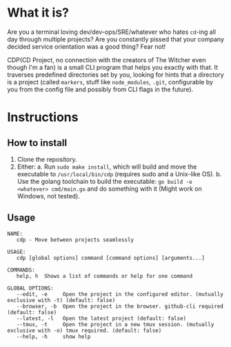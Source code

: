 # What it is?

Are you a terminal loving dev/dev-ops/SRE/whatever who hates `cd`-ing all day through multiple projects? Are you constantly pissed that your company decided service orientation was a good thing? Fear not!

CDP(CD Project, no connection with the creators of The Witcher even though I'm a fan) is a small CLI program that helps you exactly with that. It traverses predefined directories set by you, looking for hints that a directory is a project (called `markers`, stuff like `node_modules`, `.git`, configurable by you from the config file and possibly from CLI flags in the future).

# Instructions

## How to install

1. Clone the repository.
2. Either:
   a. Run `sudo make install`, which will build and move the executable to `/usr/local/bin/cdp` (requires sudo and a Unix-like OS).
   b. Use the golang toolchain to build the executable: `go build -o <whatever> cmd/main.go` and do something with it (Might work on Windows, not tested).

## Usage

```man
NAME:
   cdp - Move between projects seamlessly

USAGE:
   cdp [global options] command [command options] [arguments...]

COMMANDS:
   help, h  Shows a list of commands or help for one command

GLOBAL OPTIONS:
   --edit, -e     Open the project in the configured editor. (mutually exclusive with -t) (default: false)
   --browser, -b  Open the project in the browser. github-cli required (default: false)
   --latest, -l   Open the latest project (default: false)
   --tmux, -t     Open the project in a new tmux session. (mutually exclusive with -o) tmux required. (default: false)
   --help, -h     show help
```
